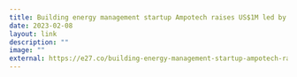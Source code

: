 ```yaml
---
title: Building energy management startup Ampotech raises US$1M led by Earth VC
date: 2023-02-08
layout: link
description: ""
image: ""
external: https://e27.co/building-energy-management-startup-ampotech-raises-us1-3m-led-by-earth-vc-20230208/
---
```

